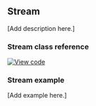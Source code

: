 ## Stream

[Add description here.]

### Stream class reference

[![View code](https://www.mbed.com/embed/?type=library)](https://os.mbed.com/docs/v5.6/mbed-os-api-doxy/classmbed_1_1_stream.html)

### Stream example

[Add example here.]
